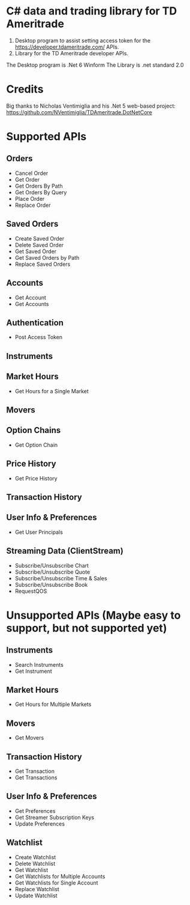 C# data and trading library for TD Ameritrade
=

1. Desktop program to assist setting access token for the https://developer.tdameritrade.com/ APIs.
2. Library for the TD Ameritrade developer APIs.

The Desktop program is .Net 6 Winform
The Library is .net standard 2.0

Credits
=
Big thanks to Nicholas Ventimiglia and his .Net 5 web-based project: https://github.com/NVentimiglia/TDAmeritrade.DotNetCore

Supported APIs
=
Orders
-
* Cancel Order
* Get Order
* Get Orders By Path
* Get Orders By Query
* Place Order
* Replace Order

Saved Orders
-
* Create Saved Order
* Delete Saved Order
* Get Saved Order
* Get Saved Orders by Path
* Replace Saved Orders

Accounts
-
* Get Account
* Get Accounts

Authentication
-
* Post Access Token

Instruments
-

Market Hours
-
* Get Hours for a Single Market

Movers
-

Option Chains
-
* Get Option Chain

Price History
-
* Get Price History

Transaction History
-

User Info & Preferences
-
* Get User Principals

Streaming Data (ClientStream)
-
* Subscribe/Unsubscribe Chart
* Subscribe/Unsubscribe Quote
* Subscribe/Unsubscribe Time & Sales
* Subscribe/Unsubscribe Book
* RequestQOS


Unsupported APIs (Maybe easy to support, but not supported yet)
=


Instruments
- 
* Search Instruments
* Get Instrument

Market Hours
-
* Get Hours for Multiple Markets

Movers
-
* Get Movers

Transaction History
-
* Get Transaction
* Get Transactions

User Info & Preferences
-
* Get Preferences
* Get Streamer Subscription Keys
* Update Preferences

Watchlist
-
* Create Watchlist
* Delete Watchlist
* Get Watchlist
* Get Watchlists for Multiple Accounts
* Get Watchlists for Single Account
* Replace Watchlist
* Update Watchlist

